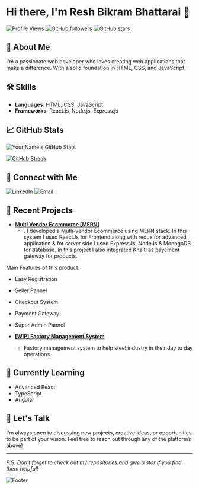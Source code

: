 # Hi there, I'm Resh Bikram Bhattarai 👋

![Profile Views](https://komarev.com/ghpvc/?username=resh008&color=blueviolet)
[![GitHub followers](https://img.shields.io/github/followers/resh008?label=Follow&style=social)](https://github.com/yourusername)
[![GitHub stars](https://img.shields.io/github/stars/resh008?label=Stars&style=social)](https://github.com/yourusername)

## 🚀 About Me

I'm a passionate web developer who loves creating web applications that make a difference. With a solid foundation in HTML, CSS, and JavaScript.

## 🛠️ Skills

- **Languages**: HTML, CSS, JavaScript
- **Frameworks**: React.js, Node.js, Express.js

## 📈 GitHub Stats

![Your Name's GitHub Stats](https://github-readme-stats.vercel.app/api?username=username&show_icons=true&theme=radical)

[![GitHub Streak](https://github-readme-streak-stats.herokuapp.com/?user=resh008&theme=radical)](https://git.io/streak-stats)

## 🔗 Connect with Me

[![LinkedIn](https://img.shields.io/badge/LinkedIn-blue?logo=linkedin&logoColor=white)](https://www.linkedin.com/in/resh-bikram-bhattarai)
[![Email](https://img.shields.io/badge/Email-blue?logo=gmail&logoColor=white)](mailto:vaccnepal@gmail.com)

## 📝 Recent Projects

- [**Multi Vendor Ecommerce [MERN]**](https://github.com/yourusername/project1)
  - . I developed a Mutli-vendor Ecommerce using MERN stack. In this system I used ReactJs for Frontend along with redux for advanced application & for server side I used ExpressJs, NodeJs & MonogoDB for database. In this project I also integrated Khalti as payement gateway for products.

Main Features of this product:
- Easy Registration
- Seller Pannel
- Checkout System
- Payment Gateway
- Super Admin Pannel

- [**[WIP] Factory Management System**](https://fms-xnx6.onrender.com)
  - Factory management system to help steel industry in their day to day operations. 



## 🌱 Currently Learning

- Advanced React 
- TypeScript
- Angular

## 💬 Let's Talk

I'm always open to discussing new projects, creative ideas, or opportunities to be part of your vision. Feel free to reach out through any of the platforms above!

---

*P.S. Don't forget to check out my repositories and give a star if you find them helpful!*

![Footer](https://capsule-render.vercel.app/api?type=waving&color=gradient&height=100&section=footer)
